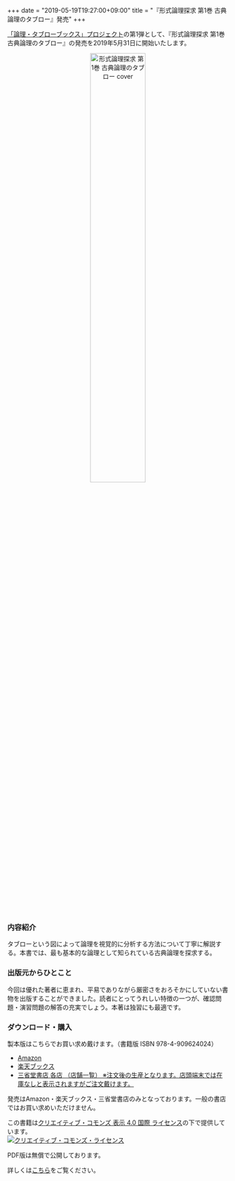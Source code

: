 +++
date = "2019-05-19T19:27:00+09:00"
title = "『形式論理探求 第1巻 古典論理のタブロー』発売"
+++

[「論理・タブローブックス」プロジェクト](/tableau/)の第1弾として、『形式論理探求 第1巻 古典論理のタブロー』の発売を2019年5月31日に開始いたします。

<p style="text-align: center;"><a href="/tableau_contents/tableau01classical_logic/"><img src="/images/tableau/tableau01_cover_web01_ol_1.svg" alt="形式論理探求 第1巻 古典論理のタブロー cover" width=50%></a></p>

### 内容紹介

タブローという図によって論理を視覚的に分析する方法について丁寧に解説する。本書では、最も基本的な論理として知られている古典論理を探求する。

### 出版元からひとこと

今回は優れた著者に恵まれ、平易でありながら厳密さをおろそかにしていない書物を出版することができました。読者にとってうれしい特徴の一つが、確認問題・演習問題の解答の充実でしょう。本著は独習にも最適です。

### ダウンロード・購入

製本版はこちらでお買い求め戴けます。（書籍版 ISBN 978-4-909624024）

* [Amazon](https://www.amazon.co.jp/dp/4909624023/)
* [楽天ブックス](https://books.rakuten.co.jp/rb/15940936/)
* [三省堂書店 各店 （店舗一覧） ※注文後の生産となります。店頭端末では在庫なしと表示されますがご注文戴けます。](https://www.books-sanseido.co.jp/shop/)

発売はAmazon・楽天ブックス・三省堂書店のみとなっております。一般の書店ではお買い求めいただけません。

この書籍は<a rel="license" href="http://creativecommons.org/licenses/by/4.0/">クリエイティブ・コモンズ 表示 4.0 国際 ライセンス</a>の下で提供しています。<br>
<a rel="license" href="http://creativecommons.org/licenses/by/4.0/"><img alt="クリエイティブ・コモンズ・ライセンス" style="border-width:0" src="https://i.creativecommons.org/l/by/4.0/88x31.png" /></a>

PDF版は無償で公開しております。

詳しくは[こちら](/tableau_contents/tableau01classical_logic/)をご覧ください。

